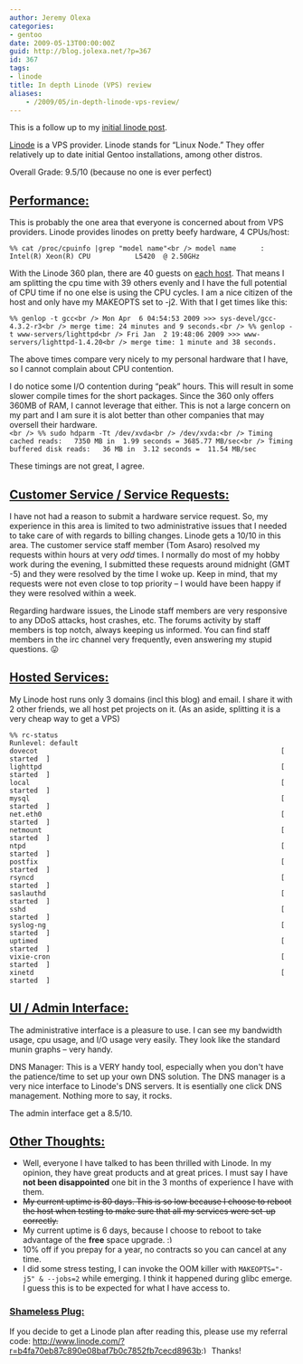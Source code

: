 ```yaml
---
author: Jeremy Olexa
categories:
- gentoo
date: 2009-05-13T00:00:00Z
guid: http://blog.jolexa.net/?p=367
id: 367
tags:
- linode
title: In depth Linode (VPS) review
aliases:
    - /2009/05/in-depth-linode-vps-review/
---
```


This is a follow up to my [initial linode post][1].

[Linode][2] is a VPS provider. Linode stands for &#8220;Linux Node.&#8221; They offer relatively up to date initial Gentoo installations, among other distros.

Overall Grade: 9.5/10 (because no one is ever perfect)

## <span style="text-decoration: underline;">Performance:</span>

This is probably the one area that everyone is concerned about from VPS providers. Linode provides linodes on pretty beefy hardware, 4 CPUs/host:

`%% cat /proc/cpuinfo |grep "model name"<br />
model name      : Intel(R) Xeon(R) CPU           L5420  @ 2.50GHz`

With the Linode 360 plan, there are 40 guests on [each host][3]. That means I am splitting the cpu time with 39 others evenly and I have the full potential of CPU time if no one else is using the CPU cycles. I am a nice citizen of the host and only have my MAKEOPTS set to -j2. With that I get times like this:

`%% genlop -t gcc<br />
Mon Apr  6 04:54:53 2009 >>> sys-devel/gcc-4.3.2-r3<br />
merge time: 24 minutes and 9 seconds.<br />
%% genlop -t www-servers/lighttpd<br />
Fri Jan  2 19:48:06 2009 >>> www-servers/lighttpd-1.4.20<br />
merge time: 1 minute and 38 seconds.`

The above times compare very nicely to my personal hardware that I have, so I cannot complain about CPU contention.

I do notice some I/O contention during &#8220;peak&#8221; hours. This will result in some slower compile times for the short packages. Since the 360 only offers 360MB of RAM, I cannot leverage that either. This is not a large concern on my part and I am sure it is alot better than other companies that may oversell their hardware.  
`<br />
%% sudo hdparm -Tt /dev/xvda<br />
/dev/xvda:<br />
Timing cached reads:   7350 MB in  1.99 seconds = 3685.77 MB/sec<br />
Timing buffered disk reads:   36 MB in  3.12 seconds =  11.54 MB/sec`

These timings are not great, I agree.

## <span style="text-decoration: underline;">Customer Service / Service Requests:</span>

I have not had a reason to submit a hardware service request. So, my experience in this area is limited to two administrative issues that I needed to take care of with regards to billing changes. Linode gets a 10/10 in this area. The customer service staff member (Tom Asaro) resolved my requests within hours at very *odd* times. I normally do most of my hobby work during the evening, I submitted these requests around midnight (GMT -5) and they were resolved by the time I woke up. Keep in mind, that my requests were not even close to top priority &#8211; I would have been happy if they were resolved within a week.

Regarding hardware issues, the Linode staff members are very responsive to any DDoS attacks, host crashes, etc. The forums activity by staff members is top notch, always keeping us informed. You can find staff members in the irc channel very frequently, even answering my stupid questions. 😛

## <span style="text-decoration: underline;">Hosted Services:</span>

My Linode host runs only 3 domains (incl this blog) and email. I share it with 2 other friends, we all host pet projects on it. (As an aside, splitting it is a very cheap way to get a VPS)

    
    %% rc-status
    Runlevel: default
    dovecot                                                            [ started  ]
    lighttpd                                                           [ started  ]
    local                                                              [ started  ]
    mysql                                                              [ started  ]
    net.eth0                                                           [ started  ]
    netmount                                                           [ started  ]
    ntpd                                                               [ started  ]
    postfix                                                            [ started  ]
    rsyncd                                                             [ started  ]
    saslauthd                                                          [ started  ]
    sshd                                                               [ started  ]
    syslog-ng                                                          [ started  ]
    uptimed                                                            [ started  ]
    vixie-cron                                                         [ started  ]
    xinetd                                                             [ started  ]
    

## <span style="text-decoration: underline;">UI / Admin Interface:</span>

The administrative interface is a pleasure to use. I can see my bandwidth usage, cpu usage, and I/O usage very easily. They look like the standard munin graphs &#8211; very handy.

DNS Manager: This is a VERY handy tool, especially when you don't have the patience/time to set up your own DNS solution. The DNS manager is a very nice interface to Linode's DNS servers. It is esentially one click DNS management. Nothing more to say, it rocks.

The admin interface get a 8.5/10.

## <span style="text-decoration: underline;">Other Thoughts:</span>

  * Well, everyone I have talked to has been thrilled with Linode. In my opinion, they have great products and at great prices. I must say I have **not been disappointed** one bit in the 3 months of experience I have with them.
  * <span style="text-decoration: line-through;">My current uptime is 80 days. This is so low because I choose to reboot the host when testing to make sure that all my services were set-up correctly.</span>
  * My current uptime is 6 days, because I choose to reboot to take advantage of the **free** space upgrade. <img src="http://blog.jolexa.net/wp-includes/images/smilies/simple-smile.png" alt=":)" class="wp-smiley" style="height: 1em; max-height: 1em;" />
  * 10% off if you prepay for a year, no contracts so you can cancel at any time.
  * I did some stress testing, I can invoke the OOM killer with `MAKEOPTS="-j5" & --jobs=2` while emerging. I think it happened during glibc emerge. I guess this is to be expected for what I have access to.

### <span style="text-decoration: underline;">Shameless Plug:</span>

If you decide to get a Linode plan after reading this, please use my referral code: <http://www.linode.com/?r=b4fa70eb87c890e08baf7b0c7852fb7cecd8963b><img src="http://blog.jolexa.net/wp-includes/images/smilies/simple-smile.png" alt=":)" class="wp-smiley" style="height: 1em; max-height: 1em;" /> Thanks!

 [1]: http://blog.jolexa.net/2009/02/04/new-online-home/
 [2]: http://linode.com
 [3]: http://www.linode.com/faq.cfm#how-many-linodes-share-a-host